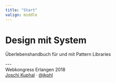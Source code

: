 ```yaml
---
title: "Start"
valign: middle
---
```

# Design mit System
<p class="tagline">Überlebenshandbuch für und mit Pattern Libraries</p>
---
<div class="p-author h-card">
Webkongress Erlangen 2018<br/>
<a href="https://jkphl.is" target="_blank" rel="me"><span class="p-given-name">Joschi</span> <span class="p-family-name">Kuphal</span></a> · <a href="https://twitter.com/jkphl" rel="me" target="_blank">@jkphl</a>
</div>
